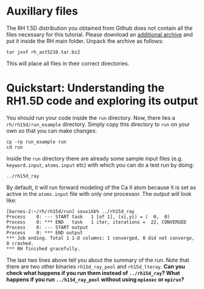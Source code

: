# Auxillary files

The RH 1.5D distribution you obtained from Github does not contain all the files necessary for this tutorial. Please download an [additional archive](https://github.com/souvikita/RH15D_WSSP/blob/main/rh_wssp.tar.bz2) and put it inside the RH main folder. Unpack the archive as follows:

`tar jxvf rh_ast5210.tar.bz2`

This will place all files in their correct directories.

# Quickstart: Understanding the RH1.5D code and exploring its output

You should run your code inside the `run` directory. Now, there lies a `rh/rh15d/run_example` directory. Simply copy this directory to `run` on your own so that you can make changes:

```
cp -rp run_example run
cd run
```
Inside the `run` directory there are already some sample input files (e.g. `keyword.input`, `atoms.input` etc) with which you can do a test run by doing:
```
../rh15d_ray
```
By default, it will run forward modeling of the Ca II atom because it is set as active in the `atoms.input` file with only _one_ processor. The output will look like:

```
[barnes-2:~/rh/rh15d/run] souvikb% ../rh15d_ray
Process    0: --- START task   1 [of 1], (xi,yi) = (  0,  0)
Process    0: *** END   task   1 iter, iterations =  22, CONVERGED
Process    0: --- START output
Process    0: *** END output
*** Job ending. Total 1 1-D columns: 1 converged, 0 did not converge, 0 crashed.
*** RH finished gracefully.
```
The last two lines above tell you about the summary of the run. Note that there are two other binaries `rh15d_ray_pool` and `rh15d_lteray`. **Can you check what happens if you run them instead of `../rh15d_ray`? What happens if you run `../h15d_ray_pool` without using `mpiexec` or `mpirun`?**
